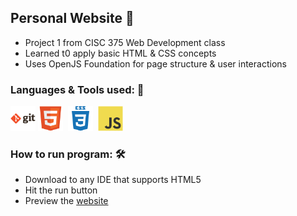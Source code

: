 ## Personal Website :man:
- Project 1 from CISC 375 Web Development class
- Learned t0 apply basic HTML & CSS concepts
- Uses OpenJS Foundation for page structure & user interactions
### Languages & Tools used: 🧰
<div>
  <img src="https://github.com/devicons/devicon/blob/master/icons/git/git-original-wordmark.svg" title="Git" **alt="Git" width="40" height="40"/>
  <img src="https://github.com/devicons/devicon/blob/master/icons/html5/html5-original.svg" title="HTML5" alt="HTML" width="40" height="40"/>&nbsp;
  <img src="https://github.com/devicons/devicon/blob/master/icons/css3/css3-plain-wordmark.svg"  title="CSS3" alt="CSS" width="40" height="40"/>&nbsp;
  <img src="https://github.com/devicons/devicon/blob/master/icons/javascript/javascript-original.svg" title="JavaScript" alt="JavaScript" width="40" height="40"/>&nbsp;
</div>

### How to run program: 🛠️
- Download to any IDE that supports HTML5
- Hit the run button
- Preview the [website](https://phan6369.github.io/)
